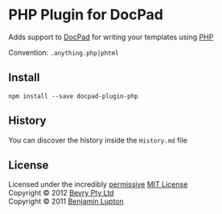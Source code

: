 # PHP Plugin for DocPad
Adds support to [DocPad](https://docpad.org) for writing your templates using [PHP](http://www.php.net/manual/en/language.basic-syntax.phpmode.php)

Convention:  `.anything.php|phtml`


## Install

```
npm install --save docpad-plugin-php
```


## History
You can discover the history inside the `History.md` file


## License
Licensed under the incredibly [permissive](http://en.wikipedia.org/wiki/Permissive_free_software_licence) [MIT License](http://creativecommons.org/licenses/MIT/)
<br/>Copyright &copy; 2012 [Bevry Pty Ltd](http://bevry.me)
<br/>Copyright &copy; 2011 [Benjamin Lupton](http://balupton.com)
